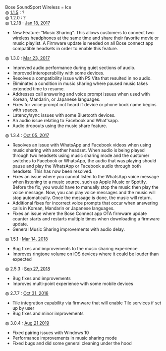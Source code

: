 Bose SoundSport Wireless = Ice</br>
&#9677; <a href="https://community.bose.com/t5/Headphones-Archive/SoundSport-wireless-notification-sound-issues/m-p/53630/highlight/true#M8339">1.1.5</a> : ?</br>
&#9677; 1.2.0 : ?</br>
&#9677; 1.2.18 : <a href="https://community.bose.com/t5/Headphones-Archive/Bose-Connect-App-3-1-0-Update-Available/m-p/37329">Jan 18, 2017</a>
<ul>
  <li>New Feature: “Music Sharing”. This allows customers to connect two wireless headphones at the same time and share their favorite movie or music playlist. A Firmware update is needed on all Bose connect app compatible headsets in order to enable this feature.</li>
</ul>
&#9677; 1.3.0 : <a href="https://community.bose.com/t5/Headphones-Archive/Firmware-Update-Available-SoundSport-Wireless-Pulse-SoundLink/td-p/44418">Mar 23, 2017</a>
<ul>
  <li>Improved audio performance during quiet sections of audio.</li>
  <li>Improved interoperability with some devices.</li>
  <li>Resolves a compatibility issue with PS Vita that resulted in no audio.</li>
  <li>Eliminates a condition in music sharing where paused music takes extended time to resume.</li>
  <li>Addresses call answering and voice prompt issues when used with Korean, Mandarin, or Japanese languages.</li>
  <li>Fixes for voice prompt not heard if device or phone book name begins with spaces.</li>
  <li>Latency/sync issues with some Bluetooth devices.</li>
  <li>An audio issue relating to Facebook and What'sapp. </li>
  <li>Audio dropouts using the music share feature.</li>
</ul>
&#9677; 1.3.4 : <a href="https://community.bose.com/t5/Headphones-Archive/Wireless-Headphones-Firmware-Updates-Available/m-p/78417">Oct 05, 2017</a></br>
<ul>
  <li>Resolves an issue with WhatsApp and Facebook videos when using music sharing with another headset.  When audio is being played through two headsets using music sharing mode and the customer switches to Facebook or WhatsApp, the audio that was playing should pause and play the WhatsApp or Facebook audio through both headsets.  This has now been resolved.</li>
  <li>Fixes an issue where you cannot listen to the WhatsApp voice message when listening to a music source, such as Apple Music or Spotify.  Before the fix, you would have to manually stop the music then play the voice message. Now, you can play voice messages and the music will stop automatically. Once the message is done, the music will return.</li>
  <li>Additional fixes for incorrect voice prompts that occur when answering calls in Korean, Mandarin or Japanese languages.</li>
  <li>Fixes an issue where the Bose Connect app OTA firmware update counter starts and restarts multiple times when downloading a firmware update.</li>
  <li>General Music Sharing improvements with audio delay.</li>
</ul>
&#9677; 1.5.1 : <a href="https://community.bose.com/t5/Headphones-Archive/Bluetooth-Headphones-Firmware-Release-March-2018/m-p/115745">Mar 14, 2018</a></br>
<ul>
  <li>Bug fixes and improvements to the music sharing experience</li>
  <li>Improves ringtone volume on iOS devices where it could be louder than expected</li>
</ul>
&#9677; 2.5.3 : <a href="https://community.bose.com/t5/Headphones-Archive/Updated-10-31-New-Firmware-Update-for-Bluetooth-Headphones/m-p/147985">Sep 27, 2018</a></br>
<ul>
  <li>Bug fixes and improvements</li>
  <li>Improves multi-point experience with some mobile devices</li>
</ul>
&#9677; 2.7.7 : <a href="https://community.bose.com/t5/Headphones-Archive/New-firmware-available-for-the-SoundSport-Wireless-headphones/m-p/153667">Oct 31, 2018</a>
<ul>
  <li>Tile integration capability via firmware that will enable Tile services if set up by user</li>
  <li>Bug fixes and minor improvements</li>
</ul>
&#9677; 3.0.4 : <a href="https://community.bose.com/t5/In-Ear-Headphones/SoundSport-Wireless-Firmware-Update-August-21-2019/m-p/231589">Aug 21 2019</a>
<ul>
  <li>Fixed pairing issues with Windows 10</li>
  <li>Performance improvements in music sharing mode</li>
  <li>Fixed bugs and did some general cleaning under the hood</li>
</ul>
